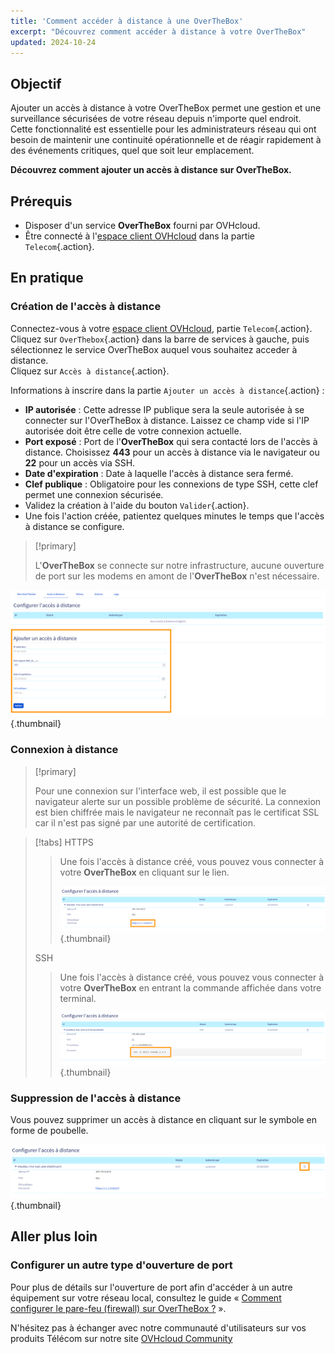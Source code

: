 ```yaml
---
title: 'Comment accéder à distance à une OverTheBox'
excerpt: "Découvrez comment accéder à distance à votre OverTheBox"
updated: 2024-10-24
---
```


## Objectif

Ajouter un accès à distance à votre OverTheBox permet une gestion et une surveillance sécurisées de votre réseau depuis n'importe quel endroit. Cette fonctionnalité est essentielle pour les administrateurs réseau qui ont besoin de maintenir une continuité opérationnelle et de réagir rapidement à des événements critiques, quel que soit leur emplacement.

**Découvrez comment ajouter un accès à distance sur OverTheBox.**

## Prérequis

- Disposer d'un service **OverTheBox** fourni par OVHcloud.
- Être connecté à l'[espace client OVHcloud](/links/manager) dans la partie `Telecom`{.action}.

## En pratique

### Création de l'accès à distance

Connectez-vous à votre [espace client OVHcloud](/links/manager), partie `Telecom`{.action}.<br>
Cliquez sur `OverThebox`{.action} dans la barre de services à gauche, puis sélectionnez le service OverTheBox auquel vous souhaitez acceder à distance.<br>
Cliquez sur `Accès à distance`{.action}.

Informations à inscrire dans la partie `Ajouter un accès à distance`{.action} :

- **IP autorisée** : Cette adresse IP publique sera la seule autorisée à se connecter sur l'OverTheBox à distance. Laissez ce champ vide si l'IP autorisée doit être celle de votre connexion actuelle.
- **Port exposé** : Port de l'**OverTheBox** qui sera contacté lors de l'accès à distance. Choisissez **443** pour un accès à distance via le navigateur ou **22** pour un accès via SSH.
- **Date d'expiration** : Date à laquelle l'accès à distance sera fermé.
- **Clef publique** : Obligatoire pour les connexions de type SSH, cette clef permet une connexion sécurisée.
- Validez la création à l'aide du bouton `Valider`{.action}.
- Une fois l'action créée, patientez quelques minutes le temps que l'accès à distance se configure.

> [!primary]
>
> L'**OverTheBox** se connecte sur notre infrastructure, aucune ouverture de port sur les modems en amont de l'**OverTheBox** n'est nécessaire.
>

![overthebox](images/step1-create-2024.png){.thumbnail}

### Connexion à distance

> [!primary]
>
> Pour une connexion sur l'interface web, il est possible que le navigateur alerte sur un possible problème de sécurité. La connexion est bien chiffrée mais le navigateur ne reconnaît pas le certificat SSL car il n'est pas signé par une autorité de certification.
>

> [!tabs]
> HTTPS
>>
>> Une fois l'accès à distance créé, vous pouvez vous connecter à votre **OverTheBox** en cliquant sur le lien.
>>
>> ![overthebox](images/step2-connecthttps-2024.png){.thumbnail}
>>
> SSH
>>
>> Une fois l'accès à distance créé, vous pouvez vous connecter à votre **OverTheBox** en entrant la commande affichée dans votre terminal.
>>
>> ![overthebox](images/step2-connectssh-2024.png){.thumbnail}
>>

### Suppression de l'accès à distance

Vous pouvez supprimer un accès à distance en cliquant sur le symbole en forme de poubelle.

![overthebox](images/step3-delete-2024.png){.thumbnail}

## Aller plus loin

### Configurer un autre type d'ouverture de port

Pour plus de détails sur l'ouverture de port afin d'accéder à un autre équipement sur votre réseau local, consultez le guide « [Comment configurer le pare-feu (firewall) sur OverTheBox ?](/pages/web_cloud/internet/overthebox/middle_redirection_de_port) ».

N'hésitez pas à échanger avec notre communauté d'utilisateurs sur vos produits Télécom sur notre site [OVHcloud Community](https://community.ovh.com/c/telecom)
